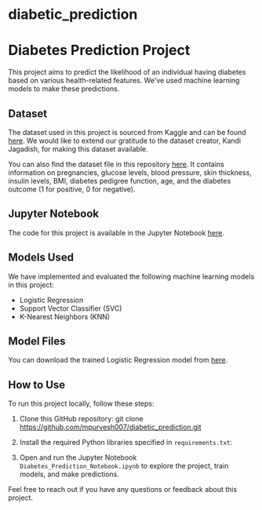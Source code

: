 # diabetic_prediction
# Diabetes Prediction Project

This project aims to predict the likelihood of an individual having diabetes based on various health-related features. We've used machine learning models to make these predictions.

## Dataset

The dataset used in this project is sourced from Kaggle and can be found [here](https://www.kaggle.com/datasets/kandij/diabetes-dataset). We would like to extend our gratitude to the dataset creator, Kandi Jagadish, for making this dataset available.

You can also find the dataset file in this repository [here](https://github.com/mpurvesh007/diabetic_prediction/blob/main/diabetes2.csv). It contains information on pregnancies, glucose levels, blood pressure, skin thickness, insulin levels, BMI, diabetes pedigree function, age, and the diabetes outcome (1 for positive, 0 for negative).

## Jupyter Notebook

The code for this project is available in the Jupyter Notebook [here](https://github.com/mpurvesh007/diabetic_prediction/blob/main/Diabetes_Prediction_Notebook.ipynb).

## Models Used

We have implemented and evaluated the following machine learning models in this project:

- Logistic Regression
- Support Vector Classifier (SVC)
- K-Nearest Neighbors (KNN)

## Model Files

You can download the trained Logistic Regression model from [here](https://github.com/mpurvesh007/diabetic_prediction/blob/main/logistic_regression_model.pkl).

## How to Use

To run this project locally, follow these steps:

1. Clone this GitHub repository:
git clone https://github.com/mpurvesh007/diabetic_prediction.git


2. Install the required Python libraries specified in `requirements.txt`:


3. Open and run the Jupyter Notebook `Diabetes_Prediction_Notebook.ipynb` to explore the project, train models, and make predictions.

Feel free to reach out if you have any questions or feedback about this project.

